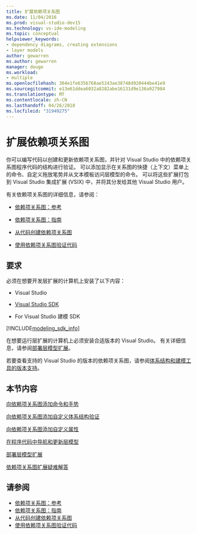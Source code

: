 ```yaml
---
title: 扩展依赖项关系图
ms.date: 11/04/2016
ms.prod: visual-studio-dev15
ms.technology: vs-ide-modeling
ms.topic: conceptual
helpviewer_keywords:
- dependency diagrams, creating extensions
- layer models
author: gewarren
ms.author: gewarren
manager: douge
ms.workload:
- multiple
ms.openlocfilehash: 304e1fe6356768ae5243ae38748d920444be41e9
ms.sourcegitcommit: e13e61ddea6032a8282abe16131d9e136a927984
ms.translationtype: MT
ms.contentlocale: zh-CN
ms.lasthandoff: 04/26/2018
ms.locfileid: "31949275"
---
```

# <a name="extend-dependency-diagrams"></a>扩展依赖项关系图
你可以编写代码以创建和更新依赖项关系图，并针对 Visual Studio 中的依赖项关系图程序代码的结构进行验证。 可以添加显示在关系图的快捷（上下文）菜单上的命令、自定义拖放笔势并从文本模板访问层模型的命令。 可以将这些扩展打包到 Visual Studio 集成扩展 (VSIX) 中，并将其分发给其他 Visual Studio 用户。

 有关依赖项关系图的详细信息，请参阅：

-   [依赖项关系图：参考](../modeling/layer-diagrams-reference.md)

-   [依赖项关系图：指南](../modeling/layer-diagrams-guidelines.md)

-   [从代码创建依赖项关系图](../modeling/create-layer-diagrams-from-your-code.md)

-   [使用依赖项关系图验证代码](../modeling/validate-code-with-layer-diagrams.md)

##  <a name="prereqs"></a> 要求
 必须在想要开发层扩展的计算机上安装了以下内容：

-   Visual Studio

-   [Visual Studio SDK](../extensibility/visual-studio-sdk.md)

-   For Visual Studio 建模 SDK


[!INCLUDE[modeling_sdk_info](includes/modeling_sdk_info.md)]


 在想要运行层扩展的计算机上必须安装合适版本的 Visual Studio。 有关详细信息，请参阅[部署层模型扩展](../modeling/deploy-a-layer-model-extension.md)。

 若要查看支持的 Visual Studio 的版本的依赖项关系图，请参阅[体系结构和建模工具的版本支持](../modeling/what-s-new-for-design-in-visual-studio.md#VersionSupport)。

## <a name="in-this-section"></a>本节内容
 [向依赖项关系图添加命令和手势](../modeling/add-commands-and-gestures-to-layer-diagrams.md)

 [向依赖项关系图添加自定义体系结构验证](../modeling/add-custom-architecture-validation-to-layer-diagrams.md)

 [向依赖项关系图添加自定义属性](../modeling/add-custom-properties-to-layer-diagrams.md)

 [在程序代码中导航和更新层模型](../modeling/navigate-and-update-layer-models-in-program-code.md)

 [部署层模型扩展](../modeling/deploy-a-layer-model-extension.md)

 [依赖项关系图扩展疑难解答](../modeling/troubleshoot-extensions-for-layer-diagrams.md)

## <a name="see-also"></a>请参阅

- [依赖项关系图：参考](../modeling/layer-diagrams-reference.md)
- [依赖项关系图：指南](../modeling/layer-diagrams-guidelines.md)
- [从代码创建依赖项关系图](../modeling/create-layer-diagrams-from-your-code.md)
- [使用依赖项关系图验证代码](../modeling/validate-code-with-layer-diagrams.md)
